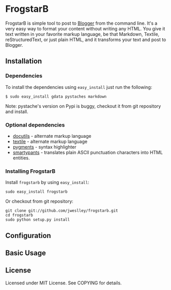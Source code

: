 # FrogstarB

FrogstarB is simple tool to post to [Blogger](http://www.blogger.com) from the command line. It's a very easy way to format your content without writing any HTML. You give it text written in your favorite markup language, be that Markdown, Textile, reStructuredText, or just plain HTML, and it transforms your text and post to Blogger.

## Installation

### Dependencies

To install the dependencies using `easy_install` just run the following:

    $ sudo easy_install gdata pystaches markdown

Note: pystache's version on Pypi is buggy, checkout it from git repository and install.

### Optional dependencies

* [docutils](http://docutils.sourceforge.net/) - alternate markup language
* [textile](http://textile.thresholdstate.com/) - alternate markup language
* [pygments](http://pygments.org/) - syntax highlighter
* [smartypants](http://daringfireball.net/projects/smartypants/) - translates plain ASCII punctuation characters into HTML entities.

### Installing FrogstarB

Install `frogstarb` by using `easy_install`:

    sudo easy_install frogstarb

Or checkout from git repository:

    git clone git://github.com/jweslley/frogstarb.git
    cd frogstarb
    sudo python setup.py install

## Configuration

## Basic Usage


## License

Licensed under MIT License. See COPYING for details.
